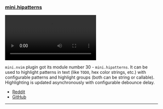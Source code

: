 <h3 id="new-mini.hipatterns">
  <a href="#new-mini.hipatterns">
    <span class="icon-text">
      <span class="icon">
        <i class="fa-solid fa-book"></i>
      </span>
    </span>
    <span>mini.hipatterns</span>
  </a>
</h3>

<video controls>
  <source
    src="https://github.com/echasnovski/mini.nvim/assets/24854248/130374e2-4e6c-43cf-af33-43d816b4fa32"
  >
</video>

`mini.nvim` plugin got its module number 30 - `mini.hipatterns`. It can be used to highlight patterns in text (like
`TODO`, hex color strings, etc.) with configurable patterns and highlight groups (both can be string or callable).
Highlighting is updated asynchronously with configurable debounce delay.

- [Reddit](https://www.reddit.com/r/neovim/comments/13rh66h/minihipatterns_highlight_patterns_in_text/)
- [GitHub](https://github.com/echasnovski/mini.nvim/blob/main/readmes/mini-hipatterns.md)

---

